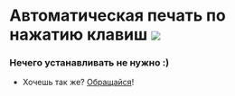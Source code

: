 # Автоматическая печать по нажатию клавиш ![](https://github.com/blackcater/blackcater/raw/main/images/Hi.gif) 
### Нечего устанавливать не нужно :)
- Хочешь так же? [Обращайся](https://zelenka.guru/threads/5787139/)!
